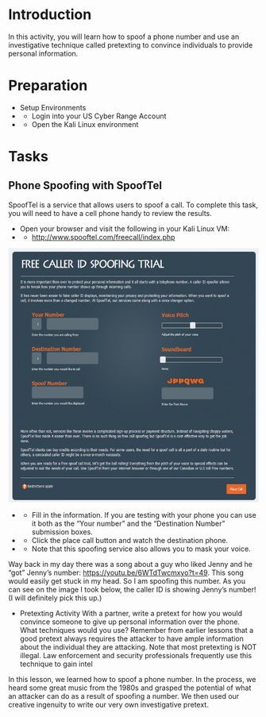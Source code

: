 # Introduction

In this activity, you will learn how to spoof a phone number and use an investigative technique called pretexting to convince individuals to provide personal information. 

# Preparation
- Setup Environments
- - Login into your US Cyber Range Account
- - Open the Kali Linux environment

# Tasks

## Phone Spoofing with SpoofTel

SpoofTel is a service that allows users to spoof a call. To complete this task, you will need to have a cell phone handy to review the results. 

- Open your browser and visit the following in your Kali Linux VM:
- - http://www.spooftel.com/freecall/index.php

![spooftel png](spooftel.png)

- - Fill in the information. If you are testing with your phone you can use it both as the “Your number” and the “Destination Number” submission boxes. 
- - Click the place call button and watch the destination phone.
- - Note that this spoofing service also allows you to mask your voice. 

Way back in my day there was a song about a guy who liked Jenny and he “got” Jenny’s number: https://youtu.be/6WTdTwcmxyo?t=49. This song would easily get stuck in my head. So I am spoofing this number.  As you can see on the image I took below, the caller ID is showing Jenny’s number! (I will definitely pick this up.)

- Pretexting Activity
With a partner, write a pretext for how you would convince someone to give up personal information over the phone. What techniques would you use? Remember from earlier lessons that a good pretext always requires the attacker to have ample information about the individual they are attacking. Note that most pretexting is NOT illegal. Law enforcement and security professionals frequently use this technique to gain intel

In this lesson, we learned how to spoof a phone number. In the process, we heard some great music from the 1980s and grasped the potential of what an attacker can do as a result of spoofing a number. We then used our creative ingenuity to write our very own investigative pretext. 



